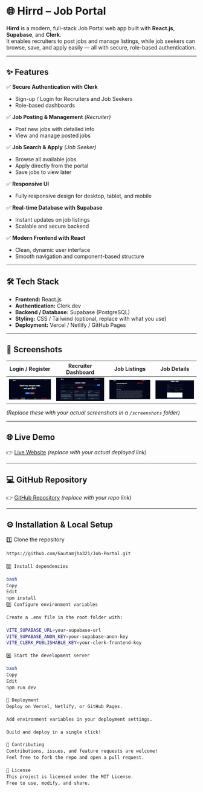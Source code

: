 # 🌐 Hirrd – Job Portal

**Hirrd** is a modern, full-stack Job Portal web app built with **React.js**, **Supabase**, and **Clerk**.  
It enables recruiters to post jobs and manage listings, while job seekers can browse, save, and apply easily — all with secure, role-based authentication.

---

## ✨ Features

✅ **Secure Authentication with Clerk**  
- Sign-up / Login for Recruiters and Job Seekers  
- Role-based dashboards  

✅ **Job Posting & Management** *(Recruiter)*  
- Post new jobs with detailed info  
- View and manage posted jobs  

✅ **Job Search & Apply** *(Job Seeker)*  
- Browse all available jobs  
- Apply directly from the portal  
- Save jobs to view later  

✅ **Responsive UI**  
- Fully responsive design for desktop, tablet, and mobile  

✅ **Real-time Database with Supabase**  
- Instant updates on job listings  
- Scalable and secure backend  

✅ **Modern Frontend with React**  
- Clean, dynamic user interface  
- Smooth navigation and component-based structure  

---

## 🛠️ Tech Stack

- **Frontend:** React.js  
- **Authentication:** Clerk.dev  
- **Backend / Database:** Supabase (PostgreSQL)  
- **Styling:** CSS / Tailwind (optional, replace with what you use)  
- **Deployment:** Vercel / Netlify / GitHub Pages  

---

## 📸 Screenshots

| Login / Register | Recruiter Dashboard | Job Listings | Job Details |
|-------------------|---------------------|---------------|-------------|
| ![Login](public/Home.png) | ![Dashboard](public/Latest%20Job.png) | ![Listings](public/listed.png) | ![Details](public/Post%20job.png) |

*(Replace these with your actual screenshots in a `/screenshots` folder)*

---

## 🌐 Live Demo

👉 [Live Website](https://hirrd-job-portal1.netlify.app/) *(replace with your actual deployed link)*

---

## 💻 GitHub Repository

👉 [GitHub Repository](https://github.com/Gautamjha321/Job-Portal) *(replace with your repo link)*

---

## ⚙️ Installation & Local Setup

1️⃣ Clone the repository
```bash
https://github.com/Gautamjha321/Job-Portal.git

2️⃣ Install dependencies

bash
Copy
Edit
npm install
3️⃣ Configure environment variables

Create a .env file in the root folder with:

VITE_SUPABASE_URL=your-supabase-url
VITE_SUPABASE_ANON_KEY=your-supabase-anon-key
VITE_CLERK_PUBLISHABLE_KEY=your-clerk-frontend-key

4️⃣ Start the development server

bash
Copy
Edit
npm run dev

🚀 Deployment
Deploy on Vercel, Netlify, or GitHub Pages.

Add environment variables in your deployment settings.

Build and deploy in a single click!

🤝 Contributing
Contributions, issues, and feature requests are welcome!
Feel free to fork the repo and open a pull request.

📜 License
This project is licensed under the MIT License.
Free to use, modify, and share.

